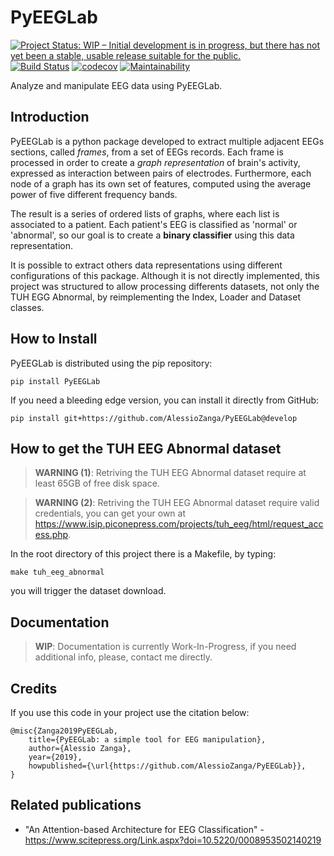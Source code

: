 # PyEEGLab

[![Project Status: WIP – Initial development is in progress, but there has not yet been a stable, usable release suitable for the public.](https://www.repostatus.org/badges/latest/wip.svg)](https://www.repostatus.org/#wip) [![Build Status](https://travis-ci.org/AlessioZanga/PyEEGLab.svg?branch=master)](https://travis-ci.org/AlessioZanga/PyEEGLab) [![codecov](https://codecov.io/gh/AlessioZanga/PyEEGLab/branch/master/graph/badge.svg)](https://codecov.io/gh/AlessioZanga/PyEEGLab) [![Maintainability](https://api.codeclimate.com/v1/badges/c55f67ee28e9e8bd8038/maintainability)](https://codeclimate.com/github/AlessioZanga/PyEEGLab/maintainability)

Analyze and manipulate EEG data using PyEEGLab.

## Introduction

PyEEGLab is a python package developed to extract multiple adjacent EEGs sections, called *frames*, from a set of EEGs records. Each frame is processed in order to create a *graph representation* of brain's activity, expressed as interaction between pairs of electrodes. Furthermore, each node of a graph has its own set of features, computed using the average power of five different frequency bands.  

The result is a series of ordered lists of graphs, where each list is associated to a patient. Each patient's EEG is classified as 'normal' or 'abnormal', so our goal is to create a **binary classifier** using this data representation.  

It is possible to extract others data representations using different configurations of this package. Although it is not directly implemented, this project was structured to allow processing differents datasets, not only the TUH EGG Abnormal, by reimplementing the Index, Loader and Dataset classes.

## How to Install

PyEEGLab is distributed using the pip repository:

    pip install PyEEGLab

If you need a bleeding edge version, you can install it directly from GitHub:

    pip install git+https://github.com/AlessioZanga/PyEEGLab@develop

## How to get the TUH EEG Abnormal dataset

> **WARNING (1)**: Retriving the TUH EEG Abnormal dataset require at least 65GB of free disk space.

> **WARNING (2)**: Retriving the TUH EEG Abnormal dataset require valid credentials, you can get your own at https://www.isip.piconepress.com/projects/tuh_eeg/html/request_access.php.

In the root directory of this project there is a Makefile, by typing:

    make tuh_eeg_abnormal

you will trigger the dataset download.

## Documentation

> **WIP**: Documentation is currently Work-In-Progress, if you need additional info, please, contact me directly.

## Credits

If you use this code in your project use the citation below:

    @misc{Zanga2019PyEEGLab,
        title={PyEEGLab: a simple tool for EEG manipulation},
        author={Alessio Zanga},
        year={2019},
        howpublished={\url{https://github.com/AlessioZanga/PyEEGLab}},
    }

## Related publications

- "An Attention-based Architecture for EEG Classification" - https://www.scitepress.org/Link.aspx?doi=10.5220/0008953502140219

